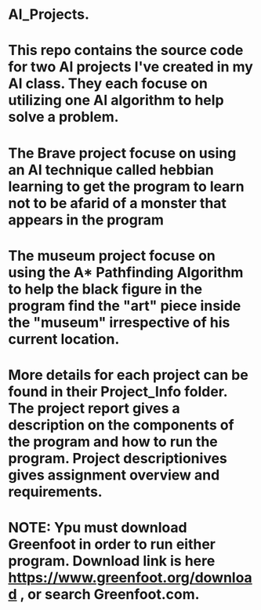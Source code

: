 # AI_Projects.
# This repo contains the source code for two AI projects I've created in my AI class. They each focuse on utilizing one AI algorithm to help solve a problem.

# The Brave project focuse on using an AI technique called hebbian learning to get the program to learn not to be afarid of a monster that appears in the program 

# The museum project focuse on using the A* Pathfinding Algorithm to help the black figure in the program find the "art" piece inside the "museum" irrespective of his current location.

# More details for each project can be found in their Project_Info folder. The project report gives a description on the components of the program and how to run the program. Project descriptionives gives assignment overview and requirements. 

# NOTE: Ypu must download Greenfoot in order to run either program. Download link is here https://www.greenfoot.org/download , or search Greenfoot.com.
